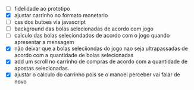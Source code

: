 - [ ] fidelidade ao prototipo
- [x] ajustar carrinho no formato monetario
- [ ] css dos butoes via javascript
- [ ] background das bolas selecionadas de acordo com jogo
- [ ] calculo das bolas seleciondados de acordo com o jogo quando apresentar a mensagem
- [x] não deixar que a bolas seleciiondas do jogo nao seja ultrapassadas de acordo com a quantidade de bolas selecionadas
- [x] add um scroll no carrinho de compras de acordo com a quantidade de apostas selecionadas.
- [x] ajustar o calculo do carrinho pois se o manoel perceber vai falar de novo
